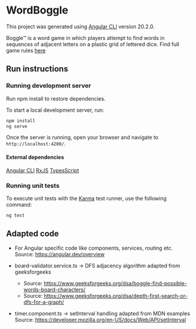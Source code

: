 # WordBoggle

This project was generated using [Angular CLI](https://github.com/angular/angular-cli) version 20.2.0.

Boggle™ is a word game in which players attempt to find words in sequences of adjacent letters on a plastic grid of lettered dice.
Find full game rules [here](https://en.wikipedia.org/wiki/Boggle#Rules)

## Run instructions

### Running development server

Run npm install to restore dependencies.

To start a local development server, run:

```bash
npm install
ng serve
```

Once the server is running, open your browser and navigate to `http://localhost:4200/`.

#### External dependencies

[Angular CLI](https://github.com/angular/angular-cli)
[RxJS](https://rxjs.dev/)
[TypesScript](https://www.typescriptlang.org/)

### Running unit tests

To execute unit tests with the [Karma](https://karma-runner.github.io) test runner, use the following command:

```bash
ng test
```

## Adapted code

- For Angular specific code like components, services, routing etc.
  Source: https://angular.dev/overview

- board-validator.service.ts → DFS adjacency algorithm adapted from geeksforgeeks

  - Source: https://www.geeksforgeeks.org/dsa/boggle-find-possible-words-board-characters/
  - Source: https://www.geeksforgeeks.org/dsa/depth-first-search-or-dfs-for-a-graph/

- timer.component.ts → setInterval handling adapted from MDN examples
  Source: https://developer.mozilla.org/en-US/docs/Web/API/setInterval
